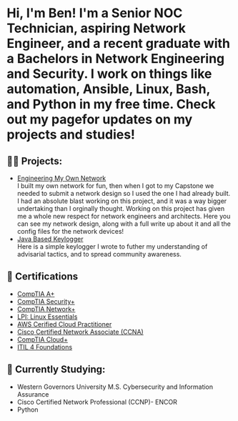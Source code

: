 <h1>Hi, I'm Ben! I'm a Senior NOC Technician, aspiring Network Engineer, and a recent graduate with a Bachelors in Network Engineering and Security. I work on things like automation, Ansible, Linux, Bash, and Python in my free time. Check out my pagefor updates on my projects and studies!

<h2>👨‍💻 Projects:</h2>

- [Engineering My Own Network](https://github.com/Bzahirpour/Network-Design/tree/main) <br>I built my own network for fun, then when I got to my Capstone we needed to submit a network design so I used the one I had already built. I had an absolute blast working on this project, and it was a way bigger undertaking than I orginally thought. Working on this project has given me a whole new respect for network engineers and architects. Here you can see my network design, along with a full write up about it and all the config files for the network devices!<br>
- [Java Based Keylogger](https://github.com/Bzahirpour/Key-Capture) <br>Here is a simple keylogger I wrote to futher my understanding of advisarial tactics, and to spread community awareness. 


<h2>📄 Certifications</h2>

- [CompTIA A+](https://www.credly.com/badges/0608eb26-3a29-4353-bb45-b4647f1cd22f/linked_in_profile)
- [CompTIA Security+](https://www.credly.com/badges/545f24d1-4400-41ed-948d-af65a5adb4cb/linked_in?t=s8nvb2)
- [CompTIA Network+](https://www.credly.com/users/benjamin-zahirpour/badges)
- [LPI: Linux Essentials](https://cs.lpi.org/caf/Xamman/certification/verify/LPI000603474/j9csttyq8r)
- [AWS Cerified Cloud Practitioner](https://www.credly.com/users/benjamin-zahirpour/badges)
- [Cisco Certified Network Associate (CCNA)](https://www.credly.com/users/benjamin-zahirpour/badges)
- [CompTIA Cloud+](https://www.credly.com/users/benjamin-zahirpour/badges)
- [ITIL 4 Foundations](https://www.linkedin.com/in/benjamin-zahirpour/)

<h2>🏫 Currently Studying:</h2>

- Western Governors University M.S. Cybersecurity and Information Assurance<br>
- Cisco Certified Network Professional (CCNP)- ENCOR 
- Python


